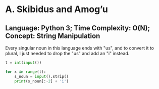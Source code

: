 # A. Skibidus and Amog’u
## Language: Python 3; Time Complexity: O(N); Concept: String Manipulation

Every singular noun in this language ends with "us", and to convert it to plural, I just needed to drop the "us" and add an "i" instead.

```python
t = int(input())

for x in range(t):
    s_noun = input().strip()
    print(s_noun[:-2] + 'i')
```
